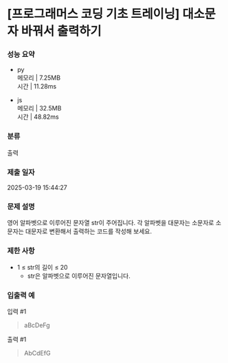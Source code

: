 # [프로그래머스 코딩 기초 트레이닝] 대소문자 바꿔서 출력하기

### 성능 요약

- py  
  메모리 | 7.25MB  
  시간 | 11.28ms

- js  
  메모리 | 32.5MB  
  시간 | 48.82ms

### 분류

출력

### 제출 일자

2025-03-19 15:44:27

### 문제 설명

영어 알파벳으로 이루어진 문자열 str이 주어집니다. 각 알파벳을 대문자는 소문자로 소문자는 대문자로 변환해서 출력하는 코드를 작성해 보세요.

### 제한 사항

- 1 ≤ str의 길이 ≤ 20
  - str은 알파벳으로 이루어진 문자열입니다.

### 입출력 예

입력 #1

> aBcDeFg

출력 #1

> AbCdEfG
